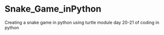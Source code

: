 # Snake_Game_inPython
Creating a snake game in python using turtle module day 20-21 of coding in python
